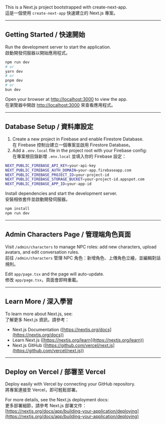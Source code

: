 This is a Next.js project bootstrapped with create-next-app.  
這是一個使用 `create-next-app` 快速建立的 Next.js 專案。

---

## Getting Started / 快速開始

Run the development server to start the application.  
啟動開發伺服器以開始應用程式。

```bash
npm run dev
# or
yarn dev
# or
pnpm dev
# or
bun dev
```

Open your browser at [http://localhost:3000](http://localhost:3000) to view the app.  
在瀏覽器中開啟 [http://localhost:3000](http://localhost:3000) 來查看應用程式。

---

## Database Setup / 資料庫設定

1. Create a new project in Firebase and enable Firestore Database.  
   在 Firebase 控制台建立一個專案並啟用 Firestore Database。
2. Add a `.env.local` file in the project root with your Firebase config:  
   在專案根目錄新增 `.env.local` 並填入你的 Firebase 設定：

```bash
NEXT_PUBLIC_FIREBASE_API_KEY=your-api-key
NEXT_PUBLIC_FIREBASE_AUTH_DOMAIN=your-app.firebaseapp.com
NEXT_PUBLIC_FIREBASE_PROJECT_ID=your-project-id
NEXT_PUBLIC_FIREBASE_STORAGE_BUCKET=your-project-id.appspot.com
NEXT_PUBLIC_FIREBASE_APP_ID=your-app-id
```

Install dependencies and start the development server.  
安裝相依套件並啟動開發伺服器。

```bash
npm install
npm run dev
```

---

## Admin Characters Page / 管理端角色頁面

Visit `/admin/characters` to manage NPC roles: add new characters, upload avatars, and edit conversation rules.  
前往 `/admin/characters` 管理 NPC 角色：新增角色、上傳角色立繪，並編輯對話規則。

Edit `app/page.tsx` and the page will auto-update.  
修改 `app/page.tsx`，頁面會即時重載。

---

## Learn More / 深入學習

To learn more about Next.js, see:  
了解更多 Next.js 資訊，請參考：

* Next.js Documentation ([https://nextjs.org/docs](https://nextjs.org/docs))
* Learn Next.js ([https://nextjs.org/learn](https://nextjs.org/learn))
* Next.js GitHub ([https://github.com/vercel/next.js](https://github.com/vercel/next.js))

---

## Deploy on Vercel / 部署至 Vercel

Deploy easily with Vercel by connecting your GitHub repository.  
將專案連接至 Vercel，即可輕鬆部署。

For more details, see the Next.js deployment docs:  
更多部署細節，請參考 Next.js 部署文件：
[https://nextjs.org/docs/app/building-your-application/deploying](https://nextjs.org/docs/app/building-your-application/deploying)
